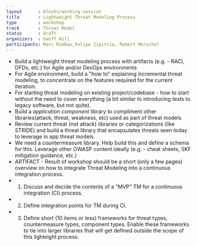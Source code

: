 ```yaml
---
layout      : blocks/working-session
title       : Lightweight Threat Modeling Process
type        : workshop
track       : Threat Model
status      : draft
organizers  : Geoff Hill
participants: Marc Rimbau,Felipe Zipitria, Robert Morschel
---
```


- Build a lightweight threat modeling process with artifacts (e.g. - RACI, DFDs, etc.) for Agile and/or DevOps environments
- For Agile environment, build a "how to" explaining incremental threat modeling, to concentrate on the features required for the current iteration.
- For starting threat modeling on existing project/codebase - how to start without the need to cover everything (a bit similar to introducing tests to legacy software, but  not quite).
- Build a *application component* library to compliment other libraries(attack, threat, weakness, etc) used as part of threat models
- Review current threat (not attack) libraries or categorizations (like STRIDE) and build a threat library that encapsulates threats seen today to leverage in app threat models.
- We need a countermeasure library.  Help build this and define a schema for this.  Leverage other OWASP content ideally (e.g. - cheat sheets, SKF mitigation guidance, etc.)
- ARTIFACT - Result of workshop should be a short (only a few pages) overview on how to integrate Threat Modeling into a continuous integration process.
- 1. Discuss and decide the contents of a "MVP" TM for a continuous integration (CI) process.
- 2. Define integration points for TM during CI.
- 3. Define short (10 items or less) frameworks for threat types, countermeasure types, component types. Enable these frameworks to tie into larger libraries that will get defined outside the scope of this lighteight process.
